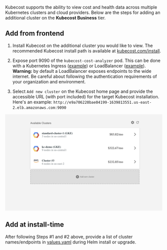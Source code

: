 Kubecost supports the ability to view cost and health data across multiple Kubernetes clusters and cloud providers.
Below are the steps for adding an additional cluster on the **Kubecost Business** tier.

## Add from frontend

1. Install Kubecost on the additional cluster you would like to view. The recommended Kubecost install path is available at [kubecost.com/install](http://kubecost.com/install).

2. Expose port 9090 of the `kubecost-cost-analyzer` pod. This can be done with a Kubernetes Ingress ([example](https://github.com/kubecost/docs/blob/e82db0bff942dbb8abf6d74b979b10b121bce705/getting-started.md#basic-auth)) or LoadBalancer ([example](https://github.com/kubecost/docs/blob/master/kubecost-lb.yaml)). **Warning:** by default a LoadBalancer exposes endpoints to the wide internet. Be careful about following the authentication requirements of your organization and environment.

3. Select `Add new cluster` on the Kubecost home page and provide the accessible URL (with port included) for the target Kubecost installation. Here's an example: `http://e9a706220bae04199-1639813551.us-east-2.elb.amazonaws.com:9090`

![Add a cluster view](kubecost-index.png)

## Add at install-time

After following Steps #1 and #2 above, provide a list of cluster names/endpoints in [values.yaml](https://github.com/kubecost/cost-analyzer-helm-chart/blob/master/cost-analyzer/values.yaml#L279) during Helm install or upgrade. 
